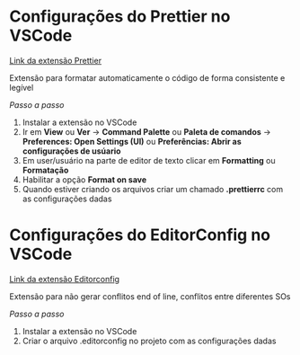 # Configurações do Prettier no VSCode
[Link da extensão Prettier](https://marketplace.visualstudio.com/items?itemName=esbenp.prettier-vscode/)

Extensão para formatar automaticamente o código de forma consistente e legível

*Passo a passo*
1. Instalar a extensão no VSCode
2. Ir em **View** ou **Ver** -> **Command Palette** ou **Paleta de comandos** -> **Preferences: Open Settings (UI)** ou **Preferências: Abrir as configurações de usúario**
3. Em user/usuário na parte de editor de texto clicar em **Formatting** ou **Formatação**
4. Habilitar a opção **Format on save**
5. Quando estiver criando os arquivos criar um chamado **.prettierrc** com as configurações dadas

# Configurações do EditorConfig no VSCode
[Link da extensão Editorconfig](https://marketplace.visualstudio.com/items?itemName=EditorConfig.EditorConfig)

Extensão para não gerar conflitos end of line, conflitos entre diferentes SOs 

*Passo a passo*
1. Instalar a extensão no VSCode
2. Criar o arquivo .editorconfig no projeto com as configurações dadas
